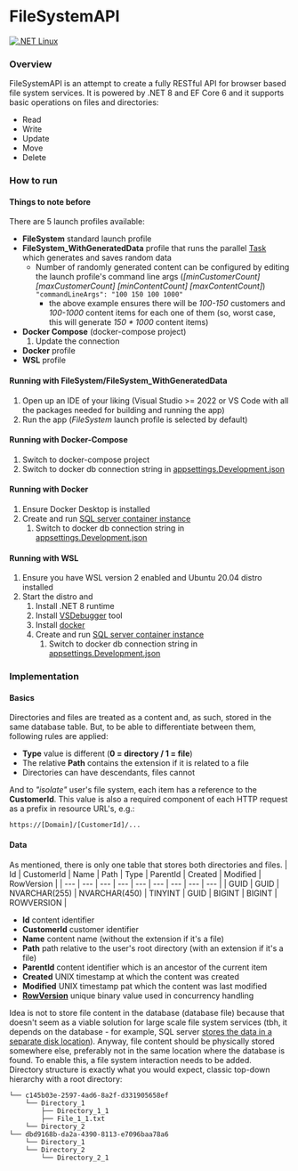 # FileSystemAPI
[![.NET Linux](https://github.com/zagorec92/FileSystemAPI/actions/workflows/dotnet.yml/badge.svg)](https://github.com/zagorec92/FileSystemAPI/actions/workflows/dotnet.yml)

### Overview
FileSystemAPI is an attempt to create a fully RESTful API for browser based file system services.
It is powered by .NET 8 and EF Core 6 and it supports basic operations on files and directories:
* Read
* Write
* Update
* Move
* Delete

### How to run
#### Things to note before
There are 5 launch profiles available:
* **FileSystem** standard launch profile
* **FileSystem_WithGeneratedData** profile that runs the parallel [Task](https://learn.microsoft.com/en-us/dotnet/api/system.threading.tasks.task?view=net-6.0) which generates and saves random data
    * Number of randomly generated content can be configured by editing the launch profile's command line args (_[minCustomerCount] [maxCustomerCount] [minContentCount] [maxContentCount]_)  
    ```"commandLineArgs": "100 150 100 1000"```
      * the above example ensures there will be _100-150_ customers and _100-1000_ content items for each one of them (so, worst case, this will generate _150 * 1000_ content items)
* **Docker Compose** (docker-compose project)
  1. Update the connection
* **Docker** profile
* **WSL** profile
#### Running with FileSystem/FileSystem_WithGeneratedData
1. Open up an IDE of your liking (Visual Studio >= 2022 or VS Code with all the packages needed for building and running the app)
2. Run the app (_FileSystem_ launch profile is selected by default)
#### Running with Docker-Compose
  1. Switch to docker-compose project
  2. Switch to docker db connection string in [appsettings.Development.json](https://github.com/zagorec92/FileSystemAPI/blob/master/FileSystemAPI/FileSystem.API/appsettings.Development.json#L10)
#### Running with Docker
  1. Ensure Docker Desktop is installed
  2. Create and run [SQL server container instance](https://learn.microsoft.com/en-us/sql/linux/quickstart-install-connect-docker?view=sql-server-ver16&pivots=cs1-cmd)
      1. Switch to docker db connection string in [appsettings.Development.json](https://github.com/zagorec92/FileSystemAPI/blob/master/FileSystemAPI/FileSystem.API/appsettings.Development.json#L10)
#### Running with WSL
  1. Ensure you have WSL version 2 enabled and Ubuntu 20.04 distro installed
  2. Start the distro and
      1. Install .NET 8 runtime
      2. Install [VSDebugger](https://vsdebugger.azureedge.net/vsdbg-17-4-11017-1/vsdbg-linux-x64.tar.gz) tool
      3. Install [docker](https://docs.docker.com/engine/install/ubuntu/)
      4. Create and run [SQL server container instance](https://learn.microsoft.com/en-us/sql/linux/quickstart-install-connect-docker?view=sql-server-ver16&pivots=cs1-cmd)
          1. Switch to docker db connection string in [appsettings.Development.json](https://github.com/zagorec92/FileSystemAPI/blob/master/FileSystemAPI/FileSystem.API/appsettings.Development.json#L10)

### Implementation
#### Basics
Directories and files are treated as a content and, as such, stored in the same database table. But, to be able to differentiate between them, following rules are applied:
* **Type** value is different (**0 = directory / 1 = file**)
* The relative **Path** contains the extension if it is related to a file
* Directories can have descendants, files cannot

And to _"isolate"_ user's file system, each item has a reference to the **CustomerId**. This value is also a required component of each HTTP request as a prefix in resource URL's, e.g.:
```
https://[Domain]/[CustomerId]/...
```
#### Data 
As mentioned, there is only one table that stores both directories and files.
| Id  | CustomerId | Name | Path | Type | ParentId | Created | Modified | RowVersion |
| --- | --- | --- | --- | --- | --- | --- | --- | --- |
| GUID  | GUID  | NVARCHAR(255) | NVARCHAR(450) | TINYINT  | GUID | BIGINT  | BIGINT  | ROWVERSION |

* **Id** content identifier
* **CustomerId** customer identifier
* **Name** content name (without the extension if it's a file)
* **Path** path relative to the user's root directory (with an extension if it's a file)
* **ParentId** content identifier which is an ancestor of the current item
* **Created** UNIX timestamp at which the content was created
* **Modified** UNIX timestamp pat which the content was last modified
* **[RowVersion](https://learn.microsoft.com/en-us/sql/t-sql/data-types/rowversion-transact-sql?view=sql-server-ver16)** unique binary value used in concurrency handling

Idea is not to store file content in the database (database file) because that doesn't seem as a viable solution for large scale file system services (tbh, it depends on the database - for example, SQL server [stores the data in a separate disk location](https://learn.microsoft.com/en-us/sql/relational-databases/blob/filestream-sql-server?view=sql-server-ver16)). Anyway, file content should be physically stored somewhere else, preferably not in the same location where the database is found. To enable this, a file system interaction needs to be added.  
Directory structure is exactly what you would expect, classic top-down hierarchy with a root directory:
```
└── c145b03e-2597-4ad6-8a2f-d331905658ef
    └── Directory_1
        ├── Directory_1_1
        ├── File_1_1.txt
    └── Directory_2
└── dbd9168b-da2a-4390-8113-e7096baa78a6
    └── Directory_1
    └── Directory_2
        └── Directory_2_1
```
